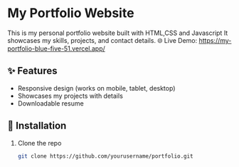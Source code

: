 # My Portfolio Website
This is my personal portfolio website built with HTML,CSS and Javascript
It showcases my skills, projects, and contact details.
🌐 Live Demo: https://my-portfolio-blue-five-51.vercel.app/
## ✨ Features
- Responsive design (works on mobile, tablet, desktop)
- Showcases my projects with details
- Downloadable resume
## 🚀 Installation

1. Clone the repo
   ```bash
   git clone https://github.com/yourusername/portfolio.git

